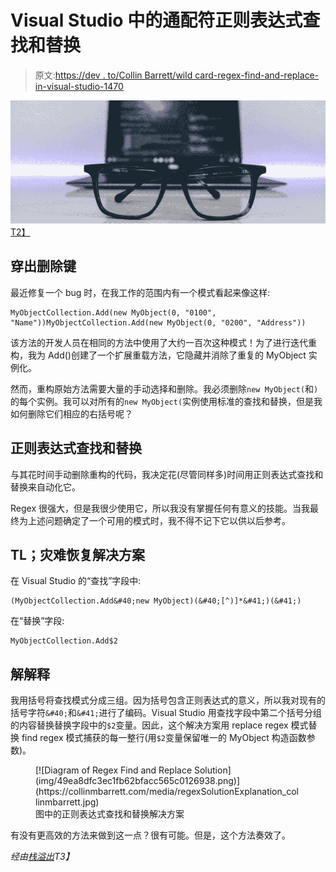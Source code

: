 # Visual Studio 中的通配符正则表达式查找和替换

> 原文:[https://dev . to/Collin Barrett/wild card-regex-find-and-replace-in-visual-studio-1470](https://dev.to/collinbarrett/wildcard-regex-find-and-replace-in-visual-studio-1470)

[![Glasses and Computer](img/c98bf3d1ec319f5980bd1632eefa1d01.png)T2】](https://collinmbarrett.com/wildcard-regex-find-replace-visual-studio/)

## 穿出删除键

最近修复一个 bug 时，在我工作的范围内有一个模式看起来像这样:

```
MyObjectCollection.Add(new MyObject(0, "0100", "Name"))MyObjectCollection.Add(new MyObject(0, "0200", "Address")) 
```

该方法的开发人员在相同的方法中使用了大约一百次这种模式！为了进行迭代重构，我为 Add()创建了一个扩展重载方法，它隐藏并消除了重复的 MyObject 实例化。

然而，重构原始方法需要大量的手动选择和删除。我必须删除`new MyObject(`和`)`的每个实例。我可以对所有的`new MyObject(`实例使用标准的查找和替换，但是我如何删除它们相应的右括号呢？

## 正则表达式查找和替换

与其花时间手动删除重构的代码，我决定花(尽管同样多)时间用正则表达式查找和替换来自动化它。

Regex 很强大，但是我很少使用它，所以我没有掌握任何有意义的技能。当我最终为上述问题确定了一个可用的模式时，我不得不记下它以供以后参考。

## TL；灾难恢复解决方案

在 Visual Studio 的“查找”字段中:

```
(MyObjectCollection.Add&#40;new MyObject)(&#40;[^)]*&#41;)(&#41;) 
```

在“替换”字段:

```
MyObjectCollection.Add$2 
```

## 解解释

我用括号将查找模式分成三组。因为括号包含正则表达式的意义，所以我对现有的括号字符`&#40;`和`&#41;`进行了编码。Visual Studio 用查找字段中第二个括号分组的内容替换替换字段中的`$2`变量。因此，这个解决方案用 replace regex 模式替换 find regex 模式捕获的每一整行(用`$2`变量保留唯一的 MyObject 构造函数参数)。

<figure>[![Diagram of Regex Find and Replace Solution](img/49ea8dfc3ec1fb62bfacc565c0126938.png)](https://collinmbarrett.com/media/regexSolutionExplanation_collinmbarrett.jpg) 

<figcaption id="caption-attachment-5773">图中的正则表达式查找和替换解决方案</figcaption>

</figure>

有没有更高效的方法来做到这一点？很有可能。但是，这个方法奏效了。

*经由[栈溢出](https://stackoverflow.com/questions/24135006/regex-that-match-any-character-inside-a-parenthesis/24135281)T3】*